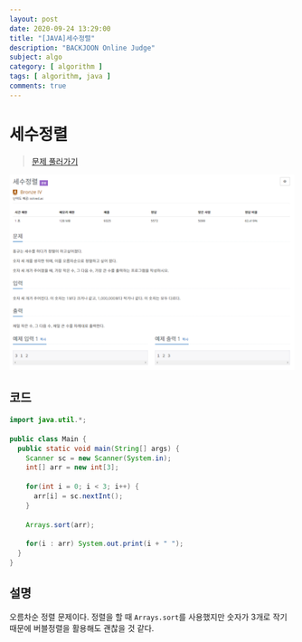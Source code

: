 ```yaml
---
layout: post
date: 2020-09-24 13:29:00
title: "[JAVA]세수정렬"
description: "BACKJOON Online Judge"
subject: algo
category: [ algorithm ]
tags: [ algorithm, java ]
comments: true
---
```


# 세수정렬

> [문제 풀러가기](https://acmicpc.net/problem/2752)

![2752](/assets/img/algo/2752.png)

## 코드

```java
import java.util.*;

public class Main {
  public static void main(String[] args) {
    Scanner sc = new Scanner(System.in);
    int[] arr = new int[3];

    for(int i = 0; i < 3; i++) {
      arr[i] = sc.nextInt();
    }

    Arrays.sort(arr);

    for(i : arr) System.out.print(i + " ");
  }
}
```

## 설명

오름차순 정렬 문제이다. 정렬을 할 때 `Arrays.sort`를 사용했지만 숫자가 3개로 작기때문에 버블정렬을 활용해도 괜찮을 것 같다.
